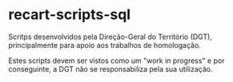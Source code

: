 # recart-scripts-sql
Scritps desenvolvidos pela Direção-Geral do Território (DGT), principalmente para apoio aos trabalhos de homologação.

Estes scripts devem ser vistos como um "work in progress" e por conseguinte, a DGT não se responsabiliza pela sua utilização.
